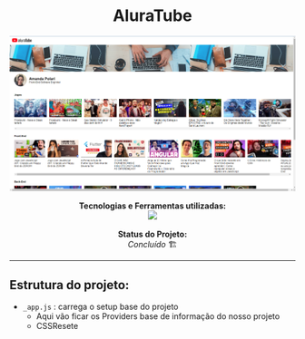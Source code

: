 <h1 align="center">AluraTube</h1>
<div align="center">

![aluratube](./src/img/photo-aluratube.png)

</div>
<p align="center">
<span><strong>Tecnologias e Ferramentas utilizadas:</strong></span>
<br>
  <a href="https://skillicons.dev">
    <img src="https://skillicons.dev/icons?i=figma,git,github,react,js,html,css,styledcomponents,nextjs" style="height: 25px;"/>
  </a>
</p>

<p align="center"><strong>Status do Projeto:<br></strong> <i>Concluído </i>🏗️</p>

---

## Estrutura do projeto: 
- `_app.js` : carrega o setup base do projeto
  - Aqui vão ficar os Providers base de informação do nosso projeto 
  - CSSResete
